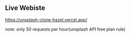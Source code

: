 ## Live Webiste
https://unsplash-clone-hazel.vercel.app/

note: only 50 requests per hour(unsplash API free plan rule)
